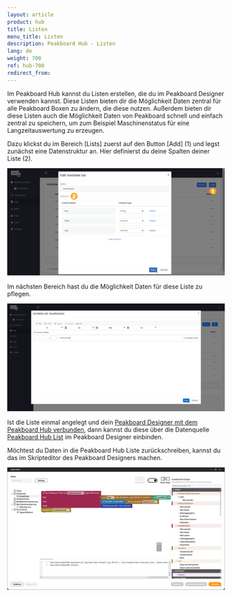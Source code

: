 ```yaml
---
layout: article
product: hub
title: Listen 
menu_title: Listen 
description: Peakboard Hub - Listen 
lang: de
weight: 700
ref: hub-700
redirect_from:
---
```


Im Peakboard Hub kannst du Listen erstellen, die du im Peakboard Designer verwenden kannst.
Diese Listen bieten dir die Möglichkeit Daten zentral für alle Peakboard Boxen zu ändern, die diese nutzen.
Außerdem bieten dir diese Listen auch die Möglichkeit Daten von Peakboard schnell und einfach zentral zu speichern, um zum Beispiel Maschinenstatus für eine Langzeitauswertung zu erzeugen.

Dazu klickst du im Bereich [Lists] zuerst auf den Button [Add] (1) und legst zunächst eine Datenstruktur an.
Hier definierst du deine Spalten deiner Liste (2).

![Liste hinzufügen](/assets/images/hub/hub_list1.png)

Im nächsten Bereich hast du die Möglichkeit Daten für diese Liste zu pflegen.

![Daten pflegen](/assets/images/hub/hub_list2.png)

Ist die Liste einmal angelegt und dein [Peakboard Designer mit dem Peakboard Hub verbunden](/hub/de-hub_connectpbdesigner.html), dann kannst du diese über die Datenquelle [Peakboard Hub List](/data_sources/de-peakboard-hub-list.html) im Peakboard Designer einbinden.

Möchtest du Daten in die Peakboard Hub Liste zurückschreiben, kannst du das im Skripteditor des Peakboard Designers machen.

![Skripteditor](/assets/images/hub/de_hub_list3.png)
